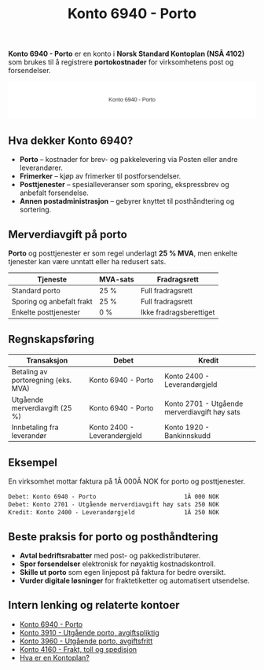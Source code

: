 ﻿---
title: "Konto 6940 - Porto"
meta_title: "6940-porto"
meta_description: '**Konto 6940 - Porto** er en konto i **Norsk Standard Kontoplan (NSÂ 4102)** som brukes til å registrere **portokostnader** for virksomhetens post og forsendel...'
slug: 6940-porto
type: blog
layout: pages/single
---

**Konto 6940 - Porto** er en konto i **Norsk Standard Kontoplan (NSÂ 4102)** som brukes til å registrere **portokostnader** for virksomhetens post og forsendelser.

![Illustrasjon av konto 6940 Porto](6940-porto-image.svg)

## Hva dekker Konto 6940?

* **Porto** – kostnader for brev- og pakkelevering via Posten eller andre leverandører.
* **Frimerker** – kjøp av frimerker til postforsendelser.
* **Posttjenester** – spesialleveranser som sporing, ekspressbrev og anbefalt forsendelse.
* **Annen postadministrasjon** – gebyrer knyttet til posthåndtering og sortering.

## Merverdiavgift på porto

**Porto** og posttjenester er som regel underlagt **25 % MVA**, men enkelte tjenester kan være unntatt eller ha redusert sats.

| Tjeneste                  | MVA-sats  | Fradragsrett        |
|----------------------------|-----------|---------------------|
| Standard porto             | 25 %      | Full fradragsrett   |
| Sporing og anbefalt frakt  | 25 %      | Full fradragsrett   |
| Enkelte posttjenester      | 0 %       | Ikke fradragsberettiget |

## Regnskapsføring

| Transaksjon                         | Debet                    | Kredit                                       |
|-------------------------------------|--------------------------|----------------------------------------------|
| Betaling av portoregning (eks. MVA) | Konto 6940 - Porto       | Konto 2400 - Leverandørgjeld                |
| Utgående merverdiavgift (25 %)      | Konto 6940 - Porto       | Konto 2701 - Utgående merverdiavgift høy sats |
| Innbetaling fra leverandør          | Konto 2400 - Leverandørgjeld | Konto 1920 - Bankinnskudd                 |

## Eksempel

En virksomhet mottar faktura på 1Â 000Â NOK for porto og posttjenester.

```plaintext
Debet: Konto 6940 - Porto                         1Â 000 NOK
Debet: Konto 2701 - Utgående merverdiavgift høy sats 250 NOK
Kredit: Konto 2400 - Leverandørgjeld              1Â 250 NOK
```

## Beste praksis for porto og posthåndtering

* **Avtal bedriftsrabatter** med post- og pakkedistributører.
* **Spor forsendelser** elektronisk for nøyaktig kostnadskontroll.
* **Skille ut porto** som egen linjepost på faktura for bedre oversikt.
* **Vurder digitale løsninger** for fraktetiketter og automatisert utsendelse.

## Intern lenking og relaterte kontoer

* [Konto 6940 - Porto](/blogs/kontoplan/6940-porto "Konto 6940 - Porto")
* [Konto 3910 - Utgående porto, avgiftspliktig](/blogs/kontoplan/3910-utgaende-porto-avgiftspliktig "Konto 3910 - Utgående porto, avgiftspliktig")
* [Konto 3960 - Utgående porto, avgiftsfritt](/blogs/kontoplan/3960-utgaende-porto-avgiftsfritt "Konto 3960 - Utgående porto, avgiftsfritt")
* [Konto 4160 - Frakt, toll og spedisjon](/blogs/kontoplan/4160-frakt-toll-og-spedisjon "Konto 4160 - Frakt, toll og spedisjon")
* [Hva er en Kontoplan?](/blogs/regnskap/hva-er-kontoplan "Hva er en Kontoplan? Komplett Guide til Kontoplaner i Norsk Regnskap")






